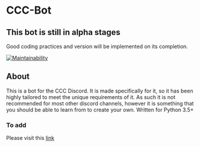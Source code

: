 <!-- markdownlint-disable MD001 -->
# CCC-Bot

## This bot is still in alpha stages

Good coding practices and version will be implemented on its completion.

[![Maintainability](https://api.codeclimate.com/v1/badges/027b6135ce0965aa69c1/maintainability)](https://codeclimate.com/github/Cyb3r-Jak3/CCC-Bot/maintainability)

## About

This is a bot for the CCC Discord. It is made specifically for it, so it has been highly tailored to meet the unique requirements of it.
As such it is not recommended for most other discord channels, however it is something that you should be able to learn from to create your own.
Written for Python 3.5+

### To add

Please visit this [link](https://discordapp.com/api/oauth2/authorize?client_id=643200662045458444&permissions=268443648&scope=bot)
